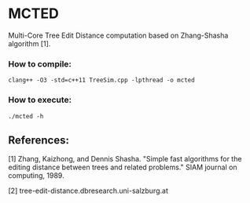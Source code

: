 # MCTED

Multi-Core Tree Edit Distance computation based on Zhang-Shasha algorithm [1].

### How to compile:
```
clang++ -O3 -std=c++11 TreeSim.cpp -lpthread -o mcted
```

### How to execute:
```
./mcted -h
```

## References:
[1] Zhang, Kaizhong, and Dennis Shasha. "Simple fast algorithms for the editing distance between trees and related problems." SIAM journal on computing, 1989.

[2] tree-edit-distance.dbresearch.uni-salzburg.at
